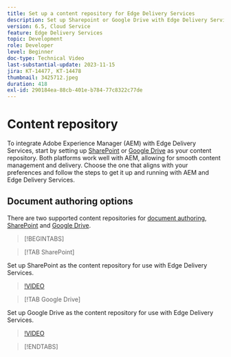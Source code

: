 ```yaml
---
title: Set up a content repository for Edge Delivery Services
description: Set up Sharepoint or Google Drive with Edge Delivery Services
version: 6.5, Cloud Service
feature: Edge Delivery Services
topic: Development
role: Developer
level: Beginner
doc-type: Technical Video
last-substantial-update: 2023-11-15
jira: KT-14477, KT-14478
thumbnail: 3425712.jpeg
duration: 418
exl-id: 290184ea-88cb-401e-b784-77c8322c77de
---
```

# Content repository

To integrate Adobe Experience Manager (AEM) with Edge Delivery Services, start by setting up [SharePoint](#sharepoint) or [Google Drive](#google-drive) as your content repository. Both platforms work well with AEM, allowing for smooth content management and delivery. Choose the one that aligns with your preferences and follow the steps to get it up and running with AEM and Edge Delivery Services.

## Document authoring options

There are two supported content repositories for [document authoring](../../document-authoring/set-up.md), [SharePoint](#sharepoint) and [Google Drive](#google-drive).

>[!BEGINTABS]

>[!TAB SharePoint]

Set up SharePoint as the content repository for use with Edge Delivery Services.

>[!VIDEO](https://video.tv.adobe.com/v/3425712/?learn=on)

>[!TAB Google Drive]

Set up Google Drive as the content repository for use with Edge Delivery Services.

>[!VIDEO](https://video.tv.adobe.com/v/3425711/?learn=on)

>[!ENDTABS]
